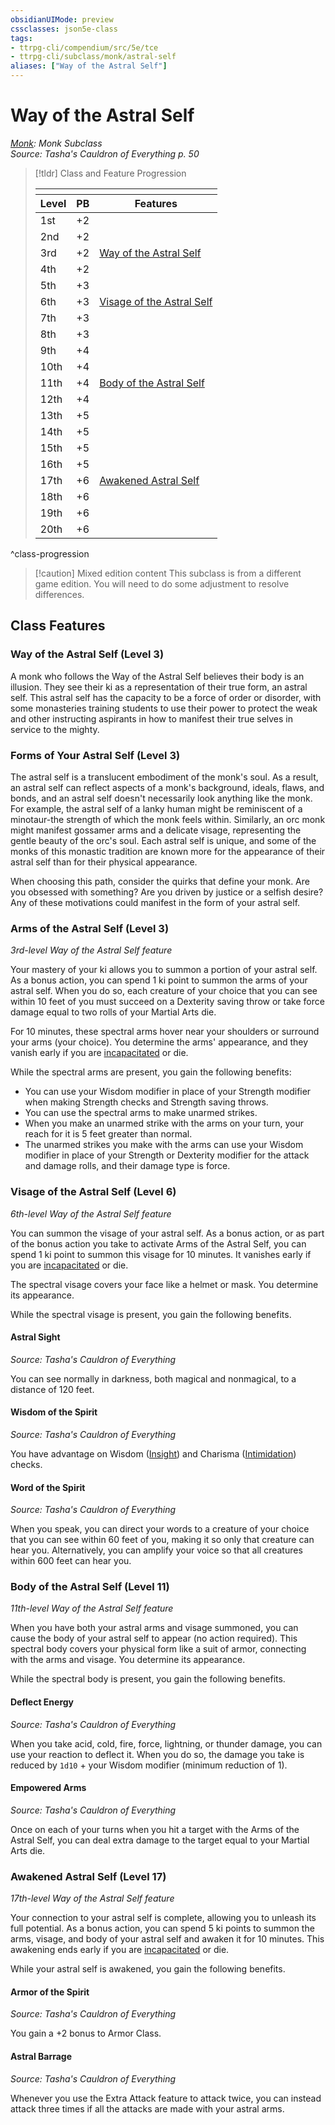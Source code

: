 ```yaml
---
obsidianUIMode: preview
cssclasses: json5e-class
tags:
- ttrpg-cli/compendium/src/5e/tce
- ttrpg-cli/subclass/monk/astral-self
aliases: ["Way of the Astral Self"]
---
```

# Way of the Astral Self
*[Monk](./monk-xphb.md): Monk Subclass*  
*Source: Tasha's Cauldron of Everything p. 50*  

> [!tldr] Class and Feature Progression
> 
> <table class="class-progression">
> <thead>
> <tr><th colspan='3'></th></tr>
> <tr class="class-progression"><th class"level">Level</th><th class"pb">PB</th><th class"feature">Features</th></tr>
> </thead><tbody>
> <tr class="class-progression"><td class"level">1st</td><td class"pb">+2</td><td class"feature"></td></tr>
> <tr class="class-progression"><td class"level">2nd</td><td class"pb">+2</td><td class"feature"></td></tr>
> <tr class="class-progression"><td class"level">3rd</td><td class"pb">+2</td><td class"feature"><a href='#Way of the Astral Self (Level 3)' class='internal-link'>Way of the Astral Self</a></td></tr>
> <tr class="class-progression"><td class"level">4th</td><td class"pb">+2</td><td class"feature"></td></tr>
> <tr class="class-progression"><td class"level">5th</td><td class"pb">+3</td><td class"feature"></td></tr>
> <tr class="class-progression"><td class"level">6th</td><td class"pb">+3</td><td class"feature"><a href='#Visage of the Astral Self (Level 6)' class='internal-link'>Visage of the Astral Self</a></td></tr>
> <tr class="class-progression"><td class"level">7th</td><td class"pb">+3</td><td class"feature"></td></tr>
> <tr class="class-progression"><td class"level">8th</td><td class"pb">+3</td><td class"feature"></td></tr>
> <tr class="class-progression"><td class"level">9th</td><td class"pb">+4</td><td class"feature"></td></tr>
> <tr class="class-progression"><td class"level">10th</td><td class"pb">+4</td><td class"feature"></td></tr>
> <tr class="class-progression"><td class"level">11th</td><td class"pb">+4</td><td class"feature"><a href='#Body of the Astral Self (Level 11)' class='internal-link'>Body of the Astral Self</a></td></tr>
> <tr class="class-progression"><td class"level">12th</td><td class"pb">+4</td><td class"feature"></td></tr>
> <tr class="class-progression"><td class"level">13th</td><td class"pb">+5</td><td class"feature"></td></tr>
> <tr class="class-progression"><td class"level">14th</td><td class"pb">+5</td><td class"feature"></td></tr>
> <tr class="class-progression"><td class"level">15th</td><td class"pb">+5</td><td class"feature"></td></tr>
> <tr class="class-progression"><td class"level">16th</td><td class"pb">+5</td><td class"feature"></td></tr>
> <tr class="class-progression"><td class"level">17th</td><td class"pb">+6</td><td class"feature"><a href='#Awakened Astral Self (Level 17)' class='internal-link'>Awakened Astral Self</a></td></tr>
> <tr class="class-progression"><td class"level">18th</td><td class"pb">+6</td><td class"feature"></td></tr>
> <tr class="class-progression"><td class"level">19th</td><td class"pb">+6</td><td class"feature"></td></tr>
> <tr class="class-progression"><td class"level">20th</td><td class"pb">+6</td><td class"feature"></td></tr>
> </tbody></table>

^class-progression


> [!caution] Mixed edition content
> This subclass is from a different game edition. You will need to do some adjustment to resolve differences.

## Class Features

### Way of the Astral Self (Level 3)

A monk who follows the Way of the Astral Self believes their body is an illusion. They see their ki as a representation of their true form, an astral self. This astral self has the capacity to be a force of order or disorder, with some monasteries training students to use their power to protect the weak and other instructing aspirants in how to manifest their true selves in service to the mighty.

### Forms of Your Astral Self (Level 3)

The astral self is a translucent embodiment of the monk's soul. As a result, an astral self can reflect aspects of a monk's background, ideals, flaws, and bonds, and an astral self doesn't necessarily look anything like the monk. For example, the astral self of a lanky human might be reminiscent of a minotaur-the strength of which the monk feels within. Similarly, an orc monk might manifest gossamer arms and a delicate visage, representing the gentle beauty of the orc's soul. Each astral self is unique, and some of the monks of this monastic tradition are known more for the appearance of their astral self than for their physical appearance.

When choosing this path, consider the quirks that define your monk. Are you obsessed with something? Are you driven by justice or a selfish desire? Any of these motivations could manifest in the form of your astral self.

### Arms of the Astral Self (Level 3)

*3rd-level Way of the Astral Self feature*

Your mastery of your ki allows you to summon a portion of your astral self. As a bonus action, you can spend 1 ki point to summon the arms of your astral self. When you do so, each creature of your choice that you can see within 10 feet of you must succeed on a Dexterity saving throw or take force damage equal to two rolls of your Martial Arts die.

For 10 minutes, these spectral arms hover near your shoulders or surround your arms (your choice). You determine the arms' appearance, and they vanish early if you are [incapacitated](2-Mechanics/CLI/rules/conditions.md#Incapacitated) or die.

While the spectral arms are present, you gain the following benefits:

- You can use your Wisdom modifier in place of your Strength modifier when making Strength checks and Strength saving throws.  
- You can use the spectral arms to make unarmed strikes.  
- When you make an unarmed strike with the arms on your turn, your reach for it is 5 feet greater than normal.  
- The unarmed strikes you make with the arms can use your Wisdom modifier in place of your Strength or Dexterity modifier for the attack and damage rolls, and their damage type is force.  

### Visage of the Astral Self (Level 6)

*6th-level Way of the Astral Self feature*

You can summon the visage of your astral self. As a bonus action, or as part of the bonus action you take to activate Arms of the Astral Self, you can spend 1 ki point to summon this visage for 10 minutes. It vanishes early if you are [incapacitated](2-Mechanics/CLI/rules/conditions.md#Incapacitated) or die.

The spectral visage covers your face like a helmet or mask. You determine its appearance.

While the spectral visage is present, you gain the following benefits.

#### Astral Sight
_Source: Tasha's Cauldron of Everything_

You can see normally in darkness, both magical and nonmagical, to a distance of 120 feet.

#### Wisdom of the Spirit
_Source: Tasha's Cauldron of Everything_

You have advantage on Wisdom ([Insight](2-Mechanics/CLI/rules/skills.md#Insight)) and Charisma ([Intimidation](2-Mechanics/CLI/rules/skills.md#Intimidation)) checks.

#### Word of the Spirit
_Source: Tasha's Cauldron of Everything_

When you speak, you can direct your words to a creature of your choice that you can see within 60 feet of you, making it so only that creature can hear you. Alternatively, you can amplify your voice so that all creatures within 600 feet can hear you.

### Body of the Astral Self (Level 11)

*11th-level Way of the Astral Self feature*

When you have both your astral arms and visage summoned, you can cause the body of your astral self to appear (no action required). This spectral body covers your physical form like a suit of armor, connecting with the arms and visage. You determine its appearance.

While the spectral body is present, you gain the following benefits.

#### Deflect Energy
_Source: Tasha's Cauldron of Everything_

When you take acid, cold, fire, force, lightning, or thunder damage, you can use your reaction to deflect it. When you do so, the damage you take is reduced by `1d10` + your Wisdom modifier (minimum reduction of 1).

#### Empowered Arms
_Source: Tasha's Cauldron of Everything_

Once on each of your turns when you hit a target with the Arms of the Astral Self, you can deal extra damage to the target equal to your Martial Arts die.

### Awakened Astral Self (Level 17)

*17th-level Way of the Astral Self feature*

Your connection to your astral self is complete, allowing you to unleash its full potential. As a bonus action, you can spend 5 ki points to summon the arms, visage, and body of your astral self and awaken it for 10 minutes. This awakening ends early if you are [incapacitated](2-Mechanics/CLI/rules/conditions.md#Incapacitated) or die.

While your astral self is awakened, you gain the following benefits.

#### Armor of the Spirit
_Source: Tasha's Cauldron of Everything_

You gain a +2 bonus to Armor Class.

#### Astral Barrage
_Source: Tasha's Cauldron of Everything_

Whenever you use the Extra Attack feature to attack twice, you can instead attack three times if all the attacks are made with your astral arms.